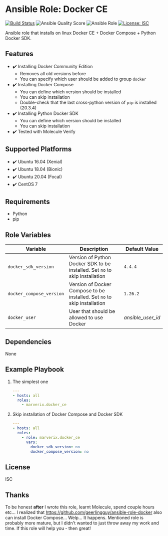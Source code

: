 # Ansible Role: Docker CE

[![Build Status](https://travis-ci.com/marverix/ansible-role-docker-ce.svg?branch=master)](https://travis-ci.com/marverix/ansible-role-docker-ce)
![Ansible Quality Score](https://img.shields.io/ansible/quality/47502)
![Ansible Role](https://img.shields.io/ansible/role/47502)
[![License: ISC](https://img.shields.io/badge/License-ISC-blue.svg)](LICENSE)

Ansible role that installs on linux Docker CE + Docker Compose + Python Docker SDK.

## Features

- ✔️ Installing Docker Community Edition
  - Removes all old versions before
  - You can specify which user should be added to group `docker`
- ✔️ Installing Docker Compose
  - You can define which version should be installed
  - You can skip installation
  - Double-check that the last cross-python version of `pip` is installed (20.3.4)
- ✔️ Installing Python Docker SDK
  - You can define which version should be installed  
  - You can skip installation
- ✔️ Tested with Molecule Verify

## Supported Platforms

- ✔️ Ubuntu 16.04 (Xenial)
- ✔️ Ubuntu 18.04 (Bionic)
- ✔️ Ubuntu 20.04 (Focal)
- ✔️ CentOS 7

## Requirements

- Python
- pip

## Role Variables

Variable | Description | Default Value
--- | --- | ---
`docker_sdk_version` | Version of Python Docker SDK to be installed. Set `no` to skip installation | `4.4.4`
`docker_compose_version` | Version of Docker Compose to be installed. Set `no` to skip installation | `1.26.2`
`docker_user` | User that should be allowed to use Docker | _ansible_user_id_

## Dependencies

None

## Example Playbook

1. The simplest one

    ```yml
    ---
    - hosts: all
      roles:
        - marverix.docker_ce

    ```

1. Skip installation of Docker Compose and Docker SDK

    ```yml
    ---
    - hosts: all
      roles:
        - role: marverix.docker_ce
          vars:
            docker_sdk_version: no
            docker_compose_version: no
    ```

## License

ISC

## Thanks

To be honest **after** I wrote this role, learnt Molecule, spend couple hours etc...
I realized that https://github.com/geerlingguy/ansible-role-docker also can install
Docker Compose... Welp... It happens. Mentioned role is probably more mature, but
I didn't wanted to just throw away my work and time. If this role will help you - then great!
